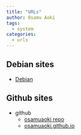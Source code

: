 ```yaml
---
title: "URLs"
author: Osamu Aoki
tags:
  - system
categories:
  - urls
---
```


## Debian sites

- [Debian](https://www.debian.org)

## Github sites

- github
  - [osamuaoki repo](https://github.com/osamuaoki)
  - [osamuaoki.github.io](https://osamuaoki.github.io)

